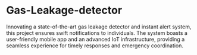 # Gas-Leakage-detector
Innovating a state-of-the-art gas leakage detector and instant alert system, this project ensures swift notifications to individuals. The system boasts a user-friendly mobile app and an advanced IoT infrastructure, providing a seamless experience for timely responses and emergency coordination.
